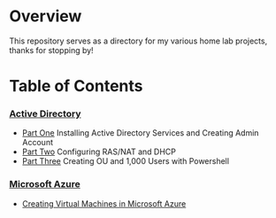 # Overview

This repository serves as a directory for my various home lab projects, thanks for stopping by!

# Table of Contents

### [Active Directory](https://github.com/wallimans/Home-Lab/tree/main/Active-Directory)

- [Part One](https://github.com/wallimans/Home-Lab/tree/main/Active-Directory/Part-One) Installing Active Directory Services and Creating Admin Account
- [Part Two](https://github.com/wallimans/Home-Lab/tree/main/Active-Directory/Part-Two) Configuring RAS/NAT and DHCP
- [Part Three](https://github.com/wallimans/Home-Lab/tree/main/Active-Directory/Part-Three) Creating OU and 1,000 Users with Powershell

### [Microsoft Azure](https://github.com/wallimans/Home-Lab/tree/main/Microsoft-Azure)

- [Creating Virtual Machines in Microsoft Azure](https://github.com/wallimans/Home-Lab/tree/main/Virtual-Machines/Microsoft-Azure/Creating-Windows-Server-2019)
